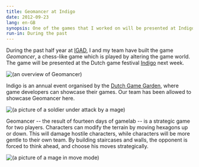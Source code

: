 ```yaml
---
title: Geomancer at Indigo
date: 2012-09-23
lang: en-GB
synopsis: One of the games that I worked on will be presented at Indigo 2012.
run-in: During the past
---
```


During the past half year at [IGAD](http://made.nhtv.nl/),
I and my team have built the game _Geomancer_,
a chess-like game which is played by altering
the game world. The game will be presented at the Dutch game festival
[Indigo](http://dutchgamegarden.nl/indigo/editions/2012/geomancer/)
next week.

![(an overview of Geomancer)](/images/geomancer-overview.jpg)

Indigo is an annual event organised by the
[Dutch Game Garden](http://dutchgamegarden.nl),
where game developers can showcase their games.
Our team has been allowed to showcase Geomancer here.

![(a picture of a soldier under attack by a mage)](/images/geomancer-soldier-under-attack-by-mage.jpg)

Geomancer -- the result of fourteen days of gamelab --
is a strategic game for two players. Characters can
modify the terrain by moving hexagons up or down.
This will damage hostile characters, while characters
will be more gentle to their own team. By building
staircases and walls, the opponent is forced to
think ahead, and choose his moves strategically.

![(a picture of a mage in move mode)](/images/geomancer-move-mage.jpg)
